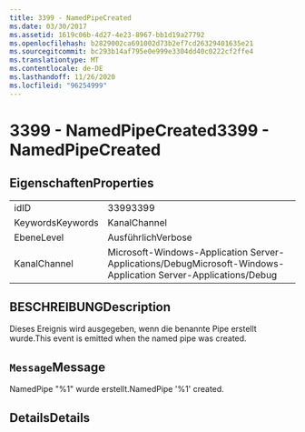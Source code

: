 ```yaml
---
title: 3399 - NamedPipeCreated
ms.date: 03/30/2017
ms.assetid: 1619c06b-4d27-4e23-8967-bb1d19a27792
ms.openlocfilehash: b2829002ca691002d73b2ef7cd26329401635e21
ms.sourcegitcommit: bc293b14af795e0e999e3304dd40c0222cf2ffe4
ms.translationtype: MT
ms.contentlocale: de-DE
ms.lasthandoff: 11/26/2020
ms.locfileid: "96254999"
---
```

# <a name="3399---namedpipecreated"></a><span data-ttu-id="7da74-102">3399 - NamedPipeCreated</span><span class="sxs-lookup"><span data-stu-id="7da74-102">3399 - NamedPipeCreated</span></span>

## <a name="properties"></a><span data-ttu-id="7da74-103">Eigenschaften</span><span class="sxs-lookup"><span data-stu-id="7da74-103">Properties</span></span>  
  
|||  
|-|-|  
|<span data-ttu-id="7da74-104">id</span><span class="sxs-lookup"><span data-stu-id="7da74-104">ID</span></span>|<span data-ttu-id="7da74-105">3399</span><span class="sxs-lookup"><span data-stu-id="7da74-105">3399</span></span>|  
|<span data-ttu-id="7da74-106">Keywords</span><span class="sxs-lookup"><span data-stu-id="7da74-106">Keywords</span></span>|<span data-ttu-id="7da74-107">Kanal</span><span class="sxs-lookup"><span data-stu-id="7da74-107">Channel</span></span>|  
|<span data-ttu-id="7da74-108">Ebene</span><span class="sxs-lookup"><span data-stu-id="7da74-108">Level</span></span>|<span data-ttu-id="7da74-109">Ausführlich</span><span class="sxs-lookup"><span data-stu-id="7da74-109">Verbose</span></span>|  
|<span data-ttu-id="7da74-110">Kanal</span><span class="sxs-lookup"><span data-stu-id="7da74-110">Channel</span></span>|<span data-ttu-id="7da74-111">Microsoft-Windows-Application Server-Applications/Debug</span><span class="sxs-lookup"><span data-stu-id="7da74-111">Microsoft-Windows-Application Server-Applications/Debug</span></span>|  
  
## <a name="description"></a><span data-ttu-id="7da74-112">BESCHREIBUNG</span><span class="sxs-lookup"><span data-stu-id="7da74-112">Description</span></span>  

 <span data-ttu-id="7da74-113">Dieses Ereignis wird ausgegeben, wenn die benannte Pipe erstellt wurde.</span><span class="sxs-lookup"><span data-stu-id="7da74-113">This event is emitted when the named pipe was created.</span></span>  
  
## <a name="message"></a><span data-ttu-id="7da74-114">`Message`</span><span class="sxs-lookup"><span data-stu-id="7da74-114">Message</span></span>  

 <span data-ttu-id="7da74-115">NamedPipe "%1" wurde erstellt.</span><span class="sxs-lookup"><span data-stu-id="7da74-115">NamedPipe '%1' created.</span></span>  
  
## <a name="details"></a><span data-ttu-id="7da74-116">Details</span><span class="sxs-lookup"><span data-stu-id="7da74-116">Details</span></span>
